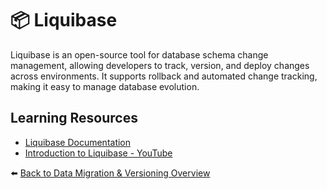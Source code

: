 # 📦 Liquibase

Liquibase is an open-source tool for database schema change management, allowing developers to track, version, and deploy changes across environments. It supports rollback and automated change tracking, making it easy to manage database evolution.

## Learning Resources
- [Liquibase Documentation](https://www.liquibase.org/documentation)
- [Introduction to Liquibase - YouTube](https://www.youtube.com/watch?v=WPAKj0ygul0&list=PL8LikImwls6IM8Ks9CvpnU4UbcBCJUd3C)

⬅️ [Back to Data Migration & Versioning Overview](../../README.md#-data-migration--versioning)

